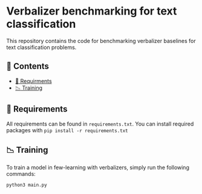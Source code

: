 # Verbalizer benchmarking for text classification
This repository contains the code for benchmarking verbalizer baselines for text classification problems. 

## :bookmark_tabs: Contents
* [:hammer: Requirments](##-Requirments)
* [:chart_with_downwards_trend: Training](##-Training)




## :hammer: Requirements
All requirements can be found in ```requirements.txt```. You can install required packages with ```pip install -r requirements.txt```

## :chart_with_downwards_trend: Training
To train a model in few-learning with verbalizers, simply run the following commands:

```
python3 main.py
```
